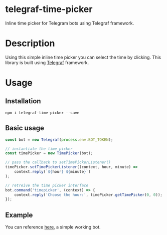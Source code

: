 # telegraf-time-picker

Inline time picker for Telegram bots using Telegraf framework.

# Description

Using this simple inline time picker you can select the time by clicking. This library is built using [Telegraf](https://github.com/telegraf/telegraf) framework.

# Usage

## Installation

```
npm i telegraf-time-picker --save
```

## Basic usage

```typescript
const bot = new Telegraf(process.env.BOT_TOKEN);

// instantiate the time picker
const timePicker = new TimePicker(bot);

// pass the callback to setTimePickerListener()
timePicker.setTimePickerListener((context, hour, minute) =>
    context.reply(`${hour} ${minute}`)
);

// retreive the time picker interface
bot.command('timepicker', (context) => {
    context.reply('Choose the hour:', timePicker.getTimePicker(0, 0));
});
```

## Example

You can reference [here](./src/bot.ts), a simple working bot.
